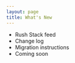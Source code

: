 ```yaml
---
layout: page
title: What's New
---
```


- Rush Stack feed
- Change log
- Migration instructions
- Coming soon
